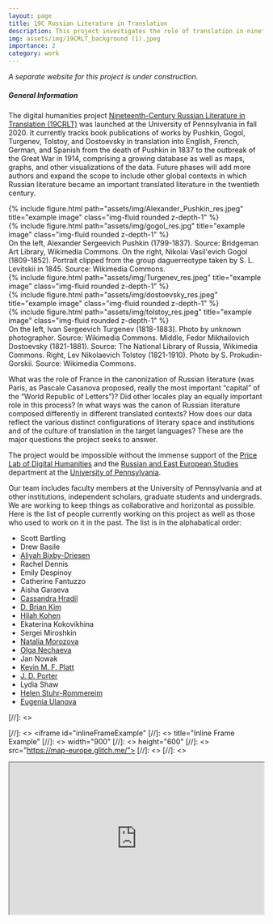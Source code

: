 ```yaml
---
layout: page
title: 19C Russian Literature in Translation
description: This project investigates the role of translation in nineteenth-century Russian literature’s rise to prominence in world literature as a case study in the processes whereby a nationally or linguistically defined literature may achieve circulation and recognition on a global level. 
img: assets/img/19CRLT_background (1).jpeg
importance: 2
category: work
---
```


*A separate website for this project is under construction.*

##### General Information

The digital humanities project [Nineteenth-Century Russian Literature in Translation (19CRLT)](https://pricelab.sas.upenn.edu/projects/19c-rlt-nineteenth-century-russian-literature-translation) was launched at the University of Pennsylvania in fall 2020. It currently tracks book publications of works by Pushkin, Gogol, Turgenev, Tolstoy, and Dostoevsky in translation into English, French, German, and Spanish from the death of Pushkin in 1837 to the outbreak of the Great War in 1914, comprising a growing database as well as maps, graphs, and other visualizations of the data. Future phases will add more authors and expand the scope to include other global contexts in which Russian literature became an important translated literature in the twentieth century.

<div class="row justify-content-sm-center">
    <div class="col-sm-8 mt-3 mt-md-0">
        {% include figure.html path="assets/img/Alexander_Pushkin_res.jpeg" title="example image" class="img-fluid rounded z-depth-1" %}
    </div>
    <div class="col-sm-4 mt-3 mt-md-0">
        {% include figure.html path="assets/img/gogol_res.jpg" title="example image" class="img-fluid rounded z-depth-1" %}
    </div>
    </div>
<div class="caption">
    On the left, Alexander Sergeevich Pushkin (1799-1837). Source: Bridgeman Art Library, Wikimedia Commons. On the right, Nikolai Vasil'evich Gogol (1809-1852). Portrait clipped from the group daguerreotype taken by S. L. Levitskii in 1845. Source: Wikimedia Commons.
</div>

<div class="row">
    <div class="col-sm mt-3 mt-md-0">
        {% include figure.html path="assets/img/Turgenev_res.jpeg" title="example image" class="img-fluid rounded z-depth-1" %}
    </div>
    <div class="col-sm mt-3 mt-md-0">
        {% include figure.html path="assets/img/dostoevsky_res.jpeg" title="example image" class="img-fluid rounded z-depth-1" %}
    </div>
    <div class="col-sm mt-3 mt-md-0">
        {% include figure.html path="assets/img/tolstoy_res.jpeg" title="example image" class="img-fluid rounded z-depth-1" %}
    </div>
</div>
<div class="caption">
On the left, Ivan Sergeevich Turgenev (1818-1883). Photo by unknown photographer. Source: Wikimedia Commons. Middle, Fedor Mikhailovich Dostoevsky (1821-1881). Source: The National Library of Russia, Wikimedia Commons. Right, Lev Nikolaevich Tolstoy (1821-1910). Photo by S. Prokudin-Gorskii. Source: Wikimedia Commons.
</div>

What was the role of France in the canonization of Russian literature (was Paris, as Pascale Casanova proposed, really the most important “capital” of the “World Republic of Letters”)? Did other locales play an equally important role in this process? In what ways was the canon of Russian literature composed differently in different translated contexts? How does our data reflect the various distinct configurations of literary space and institutions and of the culture of translation in the target languages? These are the major questions the project seeks to answer.

The project would be impossible without the immense support of the [Price Lab of Digital Humanities](https://pricelab.sas.upenn.edu/) and the [Russian and East European Studies](https://rees.sas.upenn.edu/) department at the [University of Pennsylvania](https://www.upenn.edu/).

Our team includes faculty members at the University of Pennsylvania and at other institutions, independent scholars, graduate students and undergrads. We are working to keep things as collaborative and horizontal as possible. Here is the list of people currently working on this project as well as those who used to work on it in the past. The list is in the alphabatical order:
- Scott Bartling
- Drew Basile
- [Aliyah Bixby-Driesen](https://anthropology.sas.upenn.edu/people/aliyah-bixby-driesen)
- Rachel Dennis
- Emily Despinoy
- Catherine Fantuzzo
- Aisha Garaeva
- [Cassandra Hradil](https://pricelab.sas.upenn.edu/fellows/hradil-cassandra)
- [D. Brian Kim](https://rees.sas.upenn.edu/people/d-brian-kim)
- [Hilah Kohen](https://complit.sas.upenn.edu/people/hilah-kohen)
- Ekaterina Kokovikhina
- Sergei Miroshkin
- [Natalia Morozova](https://ajif-ucm.academia.edu/NataliaMorozova)
- [Olga Nechaeva](https://olyanechaeva.github.io/my_site/)
- Jan Nowak
- [Kevin M. F. Platt](https://rees.sas.upenn.edu/people/kevin-mf-platt)
- [J. D. Porter](https://pricelab.sas.upenn.edu/fellows/porter-jd)
- Lydia Shaw
- [Helen Stuhr-Rommereim](https://www.swarthmore.edu/russian/faculty-staff)
- [Eugenia Ulanova](https://complit.sas.upenn.edu/people/eugenia-ulanova)

[//]: <> <div>
[//]: <>  <iframe id="inlineFrameExample"
[//]: <>      title="Inline Frame Example"
[//]: <>      width="900"
[//]: <>      height="600"
[//]: <>      src="https://map-europe.glitch.me/">
[//]: <>  </iframe>
[//]: <> </div>

<iframe
  src="https://map-europe.glitch.me/"
  style="width:100%; height:300px;"
></iframe>
